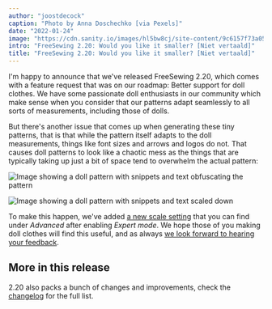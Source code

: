 ```yaml
---
author: "joostdecock"
caption: "Photo by Anna Doschechko [via Pexels]"
date: "2022-01-24"
image: "https://cdn.sanity.io/images/hl5bw8cj/site-content/9c6157f73a050c291cf5441d08c3a74db6670aee-1920x1280.jpg"
intro: "FreeSewing 2.20: Would you like it smaller? [Niet vertaald]"
title: "FreeSewing 2.20: Would you like it smaller? [Niet vertaald]"
---
```


I'm happy to announce that we've released FreeSewing 2.20, which comes with a feature request that was on our roadmap: Better support for doll clothes.
We have some passionate doll enthusiasts in our community which make sense when you consider that our patterns adapt seamlessly to all sorts of measurements, including those of dolls.

But there's another issue that comes up when generating these tiny patterns, that is that while the pattern itself adapts to the doll measurements, things like font sizes and arrows and logos do not.
That causes doll patterns to look like a chaotic mess as the things that are typically taking up just a bit of space tend to overwhelm the actual pattern:

![Image showing a doll pattern with snippets and text obfuscating the pattern](https://posts.freesewing.org/uploads/pres_scale_de0edf2cd7.png "This is Aaron for a 1/10 size doll in 2.19. Not great")

![Image showing a doll pattern with snippets and text scaled down](https://posts.freesewing.org/uploads/post_scale_5a422f8c73.png "This is the same Aaron in 2.20. As you can see, it's much better")

To make this happen, we've added [a new scale setting](/docs/guide/options/scale) that you can find under *Advanced* after enabling *Expert mode*.
We hope those of you making doll clothes will find this useful, and as always [we look forward to hearing your feedback](https://discord.freesewing.org/).

## More in this release

2.20 also packs a bunch of changes and improvements, check the [changelog](https://github.com/freesewing/freesewing/blob/develop/CHANGELOG.md#2200-2022-01-24) for the full list.
